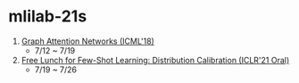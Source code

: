 # mlilab-21s

1. [Graph Attention Networks (ICML'18)](https://github.com/TheStarkor/mlilab-21s/tree/main/gat)
   - 7/12 ~ 7/19
2. [Free Lunch for Few-Shot Learning: Distribution Calibration (ICLR'21 Oral)](https://github.com/TheStarkor/mlilab-21s/tree/main/Few_Shot_DC)
   - 7/19 ~ 7/26